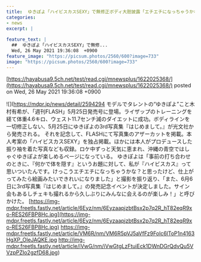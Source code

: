 ```yaml
---
title:  ゆきぽよ「ハイビスカスSEXY」で無修正ボディ大胆披露「エチエチになっちゃうかな？と思ったけど…」  
categories:
- news
excerpt: |
  
feature_text: |
  ##  ゆきぽよ「ハイビスカスSEXY」で無修...
  Wed, 26 May 2021 19:36:08  +0900
feature_image: "https://picsum.photos/2560/600?image=733"
image: "https://picsum.photos/2560/600?image=733"
---
```


[https://hayabusa9.5ch.net/test/read.cgi/mnewsplus/1622025368/](https://hayabusa9.5ch.net/test/read.cgi/mnewsplus/1622025368/)
posted on Wed, 26 May 2021 19:36:08  +0900

<!--more-->

![](https://mdpr.jp/news/detail/2594294 モデルでタレントの“ゆきぽよ”こと木村有希が、「週刊FLASH」5月25日発売号に登場。ライザップのトレーニングを経て体重4.6キロ、ウェスト11.7センチ減のダイエットに成功。ボディラインを一切修正しない、5月25日にゆきぽよの3rd写真集『はじめまして。』が光文社から発売される。 それを記念して、FLASHにて写真集のアザーカットを掲載。本人考案の「ハイビスカスSEXY」を独占掲載。ほかには本人がプロデュースした振り袖を着た写真なども収録。ロケ中ずっと天気に恵まれ、沖縄の青空ではしゃぐゆきぽよが楽しめるページになっている。 ゆきぽよは「事前の打ち合わせのときに、『何かで体を隠す』というお題に対して、私が『ハイビスカス』って思いついたんです。けっこうエチエチになっちゃうかな？と思ったけど、仕上がってみたら絵画みたいできれいになりました」と撮影を振り返り、「また、6月6日に3rd写真集『はじめまして。』の発売記念イベントが決定しました。サイン会もあるしチェキも撮れるから久しぶりにみんなに会えるのが楽しみ！」と呼びかけた。 [https://img-mdpr.freetls.fastly.net/article/6Eyz/nm/6EyzaapjzbtBsx2p7q2R_hT82eqR9xo-RES26FBP8Hc.jpg](https://img-mdpr.freetls.fastly.net/article/6Eyz/nm/6EyzaapjzbtBsx2p7q2R_hT82eqR9xo-RES26FBP8Hc.jpg) https://img-mdpr.freetls.fastly.net/article/VM6R/nm/VM6R5pVJ5aVfFz9Folc6lToP1n4163HgXP_OleJAQKE.jpg http://img-mdpr.freetls.fastly.net/article/iVwG/nm/iVwGtgLzFtuiEck1DWnDGrQdvQu5VVzpPZIo2gzfD68.jpg)
